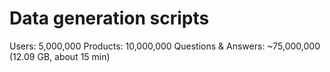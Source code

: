 # Data generation scripts

Users: 5,000,000
Products: 10,000,000
Questions & Answers: ~75,000,000 (12.09 GB, about 15 min)